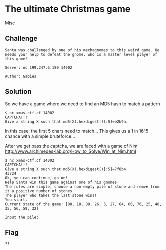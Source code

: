 # The ultimate Christmas game
Misc

## Challenge 

	Santa was challenged by one of his mechagnomes to this weird game. He needs your help to defeat the gnome, who is a master level player of this game!

	Server: nc 199.247.6.180 14002

	Author: Gabies

## Solution

So we have a game where we need to find an MD5 hash to match a pattern

	$ nc xmas-ctf.cf 14002
	CAPTCHA!!!
	Give a string X such that md5(X).hexdigest()[:5]=e2b9a.

In this case, the first 5 chars need to match... This gives us a 1 in 16^5 chance with a simple bruteforce...


After we get pass the captcha, we are faced with a game of Nim
http://www.archimedes-lab.org/How_to_Solve/Win_at_Nim.html


	$ nc xmas-ctf.cf 14002
	CAPTCHA!!!
	Give a string X such that md5(X).hexdigest()[:5]=7f8b4.
	43724
	Ok, you can continue, go on!
	Help Santa win this game against one of his gnomes!
	The rules are simple, choose a non-empty pile of stone and remve from it a positive number of stones.
	The player who takes the last stone wins!
	You start.
	Current state of the game: [88, 18, 88, 26, 3, 27, 64, 66, 76, 25, 48, 35, 56, 59, 32]

	Input the pile:




## Flag

	??